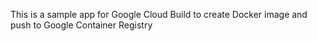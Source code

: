 This is a sample app for Google Cloud Build to create Docker image and push to Google Container Registry